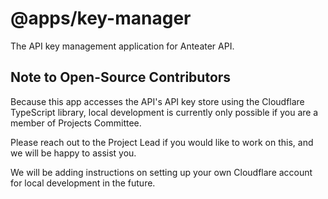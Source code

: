 # @apps/key-manager

The API key management application for Anteater API.

## Note to Open-Source Contributors

Because this app accesses the API's API key store using the Cloudflare TypeScript library, local development is currently only possible if you are a member of Projects Committee.

Please reach out to the Project Lead if you would like to work on this, and we will be happy to assist you.

We will be adding instructions on setting up your own Cloudflare account for local development in the future.
